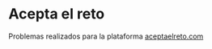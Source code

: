 # Acepta el reto
Problemas realizados para la plataforma [aceptaelreto.com](https://aceptaelreto.com)
